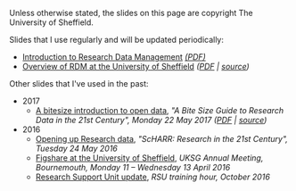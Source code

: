 <!--
.. title: Talks
.. slug: talks
.. date: 2016-07-12 17:02:22 UTC+01:00
.. tags: 
.. category: 
.. link: 
.. description: 
.. type: text
-->

Unless otherwise stated, the slides on this page are copyright The University of Sheffield.

Slides that I use regularly and will be updated periodically:

- [Introduction to Research Data Management](intro-to-rdm.html) *[(PDF)](intro-to-rdm.pdf)*
- [Overview of RDM at the University of Sheffield](rdm-at-sheffield.html) *([PDF](rdm-at-sheffield.pdf) | [source](rdm-at-sheffield.org))*

Other slides that I've used in the past:

- 2017
    - [A bitesize introduction to open data](2017-05-bitesize-research-data.html), *"A Bite Size Guide to Research Data in the 21st Century", Monday 22 May 2017* *([PDF](2017-05-bitesize-research-data.pdf) | [source](2017-05-bitesize-research-data.org))*
- 2016
    - [Opening up Research data](scharr-open-data.html), *"ScHARR: Research in the 21st Century", Tuesday 24 May 2016*
    - [Figshare at the University of Sheffield](sheffield-uksg-figshare.html), *UKSG Annual Meeting, Bournemouth, Monday 11 – Wednesday 13 April 2016*
    - [Research Support Unit update](rdm-update-oct-2016.html), *RSU training hour, October 2016*
